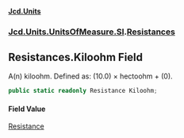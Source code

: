 #### [Jcd.Units](index.md 'index')
### [Jcd.Units.UnitsOfMeasure.SI](Jcd.Units.UnitsOfMeasure.SI.md 'Jcd.Units.UnitsOfMeasure.SI').[Resistances](Resistances.md 'Jcd.Units.UnitsOfMeasure.SI.Resistances')

## Resistances.Kiloohm Field

A(n) kiloohm. Defined as: (10.0) × hectoohm + (0).

```csharp
public static readonly Resistance Kiloohm;
```

#### Field Value
[Resistance](Resistance.md 'Jcd.Units.UnitTypes.Resistance')